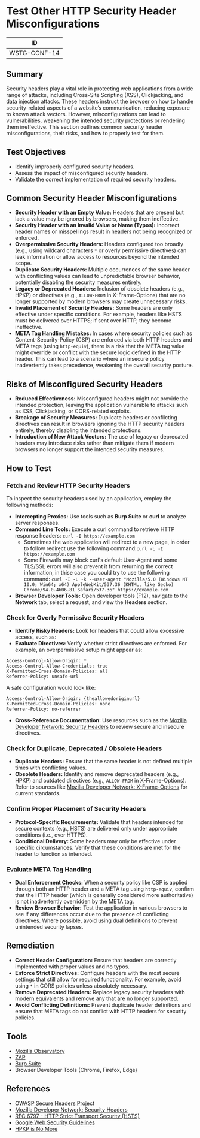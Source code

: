 # Test Other HTTP Security Header Misconfigurations

| ID         |
|------------|
|WSTG-CONF-14|

## Summary

Security headers play a vital role in protecting web applications from a wide range of attacks, including Cross-Site Scripting (XSS), Clickjacking, and data injection attacks. These headers instruct the browser on how to handle security-related aspects of a website’s communication, reducing exposure to known attack vectors. However, misconfigurations can lead to vulnerabilities, weakening the intended security protections or rendering them ineffective. This section outlines common security header misconfigurations, their risks, and how to properly test for them.

## Test Objectives

- Identify improperly configured security headers.
- Assess the impact of misconfigured security headers.
- Validate the correct implementation of required security headers.

## Common Security Header Misconfigurations

- **Security Header with an Empty Value:** Headers that are present but lack a value may be ignored by browsers, making them ineffective.
- **Security Header with an Invalid Value or Name (Typos):** Incorrect header names or misspellings result in headers not being recognized or enforced.
- **Overpermissive Security Headers:** Headers configured too broadly (e.g., using wildcard characters `*` or overly permissive directives) can leak information or allow access to resources beyond the intended scope.
- **Duplicate Security Headers:** Multiple occurrences of the same header with conflicting values can lead to unpredictable browser behavior, potentially disabling the security measures entirely.
- **Legacy or Deprecated Headers:** Inclusion of obsolete headers (e.g., HPKP) or directives (e.g., `ALLOW-FROM` in X-Frame-Options) that are no longer supported by modern browsers may create unnecessary risks.
- **Invalid Placement of Security Headers:** Some headers are only effective under specific conditions. For example, headers like HSTS must be delivered over HTTPS; if sent over HTTP, they become ineffective.
- **META Tag Handling Mistakes:** In cases where security policies such as Content-Security-Policy (CSP) are enforced via both HTTP headers and META tags (using `http-equiv`), there is a risk that the META tag value might override or conflict with the secure logic defined in the HTTP header. This can lead to a scenario where an insecure policy inadvertently takes precedence, weakening the overall security posture.

## Risks of Misconfigured Security Headers

- **Reduced Effectiveness:** Misconfigured headers might not provide the intended protection, leaving the application vulnerable to attacks such as XSS, Clickjacking, or CORS-related exploits.
- **Breakage of Security Measures:** Duplicate headers or conflicting directives can result in browsers ignoring the HTTP security headers entirely, thereby disabling the intended protections.
- **Introduction of New Attack Vectors:** The use of legacy or deprecated headers may introduce risks rather than mitigate them if modern browsers no longer support the intended security measures.

## How to Test

### Fetch and Review HTTP Security Headers

To inspect the security headers used by an application, employ the following methods:

- **Intercepting Proxies:** Use tools such as **Burp Suite** or **curl** to analyze server responses.
- **Command Line Tools:** Execute a curl command to retrieve HTTP response headers: `curl -I https://example.com`
    - Sometimes the web application will redirect to a new page, in order to follow redirect use the following command:`curl -L -I https://example.com`
    - Some Firewalls may block curl's default User-Agent and some TLS/SSL errors will also prevent it from returning the correct information, in thise case you could try to use the following command:
`curl -I -L -k --user-agent "Mozilla/5.0 (Windows NT 10.0; Win64; x64) AppleWebKit/537.36 (KHTML, like Gecko) Chrome/94.0.4606.81 Safari/537.36" https://example.com`
- **Browser Developer Tools:** Open developer tools (F12), navigate to the **Network** tab, select a request, and view the **Headers** section.

### Check for Overly Permissive Security Headers

- **Identify Risky Headers:** Look for headers that could allow excessive access, such as:
- **Evaluate Directives:** Verify whether strict directives are enforced. For example, an overpermissive setup might appear as:
```http
Access-Control-Allow-Origin: *
Access-Control-Allow-Credentials: true
X-Permitted-Cross-Domain-Policies: all
Referrer-Policy: unsafe-url
```
  
A safe configuration would look like:
```http
Access-Control-Allow-Origin: {theallowedoriginurl}
X-Permitted-Cross-Domain-Policies: none
Referrer-Policy: no-referrer
```
- **Cross-Reference Documentation:** Use resources such as the [Mozilla Developer Network: Security Headers](https://developer.mozilla.org/en-US/docs/Web/HTTP/Headers) to review secure and insecure directives.

### Check for Duplicate, Deprecated / Obsolete Headers

- **Duplicate Headers:** Ensure that the same header is not defined multiple times with conflicting values.
- **Obsolete Headers:** Identify and remove deprecated headers (e.g., HPKP) and outdated directives (e.g., `ALLOW-FROM` in X-Frame-Options). Refer to sources like [Mozilla Developer Network: X-Frame-Options](https://developer.mozilla.org/en-US/docs/Web/HTTP/Headers/X-Frame-Options) for current standards.

### Confirm Proper Placement of Security Headers

- **Protocol-Specific Requirements:** Validate that headers intended for secure contexts (e.g., HSTS) are delivered only under appropriate conditions (i.e., over HTTPS).
- **Conditional Delivery:** Some headers may only be effective under specific circumstances. Verify that these conditions are met for the header to function as intended.

### Evaluate META Tag Handling

- **Dual Enforcement Checks:** When a security policy like CSP is applied through both an HTTP header and a META tag using `http-equiv`, confirm that the HTTP header (which is generally considered more authoritative) is not inadvertently overridden by the META tag.
- **Review Browser Behavior:** Test the application in various browsers to see if any differences occur due to the presence of conflicting directives. Where possible, avoid using dual definitions to prevent unintended security lapses.

## Remediation

- **Correct Header Configuration:** Ensure that headers are correctly implemented with proper values and no typos.
- **Enforce Strict Directives:** Configure headers with the most secure settings that still allow for required functionality. For example, avoid using `*` in CORS policies unless absolutely necessary.
- **Remove Deprecated Headers:** Replace legacy security headers with modern equivalents and remove any that are no longer supported.
- **Avoid Conflicting Definitions:** Prevent duplicate header definitions and ensure that META tags do not conflict with HTTP headers for security policies.

## Tools

- [Mozilla Observatory](https://observatory.mozilla.org/)
- [ZAP](https://www.zaproxy.org/)
- [Burp Suite](https://portswigger.net/burp)
- Browser Developer Tools (Chrome, Firefox, Edge)

## References

- [OWASP Secure Headers Project](https://owasp.org/www-project-secure-headers/)
- [Mozilla Developer Network: Security Headers](https://developer.mozilla.org/en-US/docs/Web/HTTP/Headers)
- [RFC 6797 - HTTP Strict Transport Security (HSTS)](https://datatracker.ietf.org/doc/html/rfc6797)
- [Google Web Security Guidelines](https://web.dev/security-headers/)
- [HPKP is No More](https://scotthelme.co.uk/hpkp-is-no-more/)
